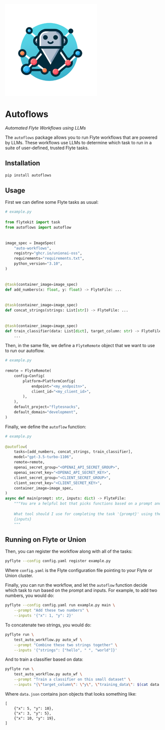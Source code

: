 <div>
<img src="static/logo.png" width="300px"></img>
</div>

# Autoflows

*Automated Flyte Workflows using LLMs*

The `autoflows` package allows you to run Flyte workflows that are powered by
LLMs. These workflows use LLMs to determine which task to run in a suite of
user-defined, trusted Flyte tasks.

## Installation

```bash
pip install autoflows
```

## Usage

First we can define some Flyte tasks as usual:

```python
# example.py

from flytekit import task
from autoflows import autoflow


image_spec = ImageSpec(
    "auto-workflows",
    registry="ghcr.io/unionai-oss",
    requirements="requirements.txt",
    python_version="3.10",
)


@task(container_image=image_spec)
def add_numbers(x: float, y: float) -> FlyteFile: ...


@task(container_image=image_spec)
def concat_strings(strings: List[str]) -> FlyteFile: ...


@task(container_image=image_spec)
def train_classifier(data: List[dict], target_column: str) -> FlyteFile:
    ...
```

Then, in the same file, we define a `FlyteRemote` object that we want to use to
run our autoflow.

```python
# example.py

remote = FlyteRemote(
    config=Config(
        platform=PlatformConfig(
            endpoint="<my_endpoitn>",
            client_id="<my_client_id>",
        ),
    ),
    default_project="flytesnacks",
    default_domain="development",
)
```

Finally, we define the `autoflow` function:

```python
# example.py

@autoflow(
    tasks=[add_numbers, concat_strings, train_classifier],
    model="gpt-3.5-turbo-1106",
    remote=remote,
    openai_secret_group="<OPENAI_API_SECRET_GROUP>",
    openai_secret_key="<OPENAI_API_SECRET_KEY>",
    client_secret_group="<CLIENT_SECRET_GROUP>",
    client_secret_key="<CLIENT_SECRET_KEY>",
    container_image=image_spec,
)
async def main(prompt: str, inputs: dict) -> FlyteFile:
    """You are a helpful bot that picks functions based on a prompt and a set of inputs.

    What tool should I use for completing the task '{prompt}' using the following inputs?
    {inputs}
    """

```

## Running on Flyte or Union

Then, you can register the workflow along with all of the tasks:

```bash
pyflyte --config config.yaml register example.py
```

Where `config.yaml` is the Flyte configuration file pointing to your Flyte or
Union cluster.

Finally, you can run the workflow, and let the `autoflow` function decide which
task to run based on the prompt and inputs. For example, to add two numbers, you
would do:

```bash
pyflyte --config config.yaml run example.py main \
    --prompt "Add these two numbers" \
    --inputs '{"x": 1, "y": 2}'
```

To concatenate two strings, you would do:

```bash
pyflyte run \
    test_auto_workflow.py auto_wf \
    --prompt "Combine these two strings together" \
    --inputs '{"strings": ["hello", " ", "world"]}'
```

And to train a classifier based on data:

```bash
pyflyte run \
    test_auto_workflow.py auto_wf \
    --prompt "Train a classifier on this small dataset" \
    --inputs "{\"target_column\": \"y\", \"training_data\": $(cat data.json)}"
```

Where `data.json` contains json objects that looks something like:

```
[
    {"x": 5, "y": 10},
    {"x": 3, "y": 5},
    {"x": 10, "y": 19},
]
```
